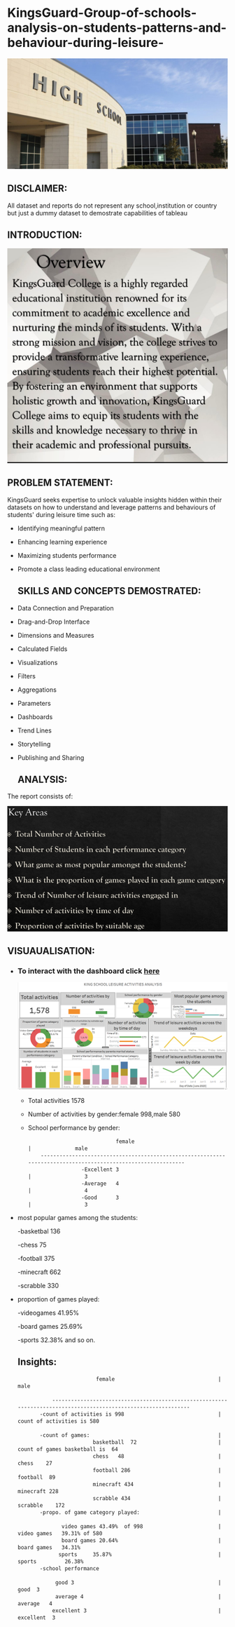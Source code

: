  # KingsGuard-Group-of-schools-analysis-on-students-patterns-and-behaviour-during-leisure-

![](school3.jfif)

## DISCLAIMER:
All dataset and reports do not represent any school,institution or country but just a dummy dataset to demostrate capabilities of tableau

## INTRODUCTION:
![](over.PNG)

 ## PROBLEM STATEMENT:
 KingsGuard seeks expertise to unlock valuable insights hidden within their datasets on how to understand and leverage patterns and behaviours of students' during leisure time such as:
 - Identifying meaningful pattern
 - Enhancing learning experience
 - Maximizing students performance
 - Promote a class leading educational environment

   ## SKILLS AND CONCEPTS DEMOSTRATED:
 - Data Connection and Preparation
 - Drag-and-Drop Interface
 - Dimensions and Measures
 - Calculated Fields
 - Visualizations
 - Filters
 - Aggregations
 - Parameters
 - Dashboards
 - Trend Lines
 - Storytelling
 - Publishing and Sharing

   ## ANALYSIS:
  The report consists of:

  
 ![](over2.PNG)

   ## VISUAUALISATION:

- ### To interact with the dashboard click  [here](https://public.tableau.com/app/profile/ekweh.onyinyechukwu/viz/Book1_16895110874170/Dashboard1?publish=yes)

   ![](king.PNG)

  
  - Total activities 1578
  - Number of activities by gender:female 998,male 580
  - School performance by gender:
    
                                    female                                   |              male
            -------------------------------------------------------------------------------------------------------------
                         -Excellent 3                                        |                 3
                         -Average   4                                        |                 4
                         -Good      3                                        |                 3


 - most popular games among the students:
      
      -basketbal 136
      
      -chess  75
      
      -football  375
      
      -minecraft  662
      
      -scrabble  330
      

 - proportion of games played:
     
    -videogames 41.95%
   
    -board games  25.69%
   
    -sports  32.38%  and so on.

   ## Insights:
   

                                female                                 |                    male
                                                                                    
                  ---------------------------------------------------------------------------------------------------------------
              -count of activities is 998                              |             count of activities is 580
   
              -count of games:                                         |
                               basketball  72                          |           count of games basketball is  64
                               chess   48                              |                    chess    27
                               football 286                            |                    football  89
                               minecraft 434                           |                     minecraft 228
                               scrabble 434                            |                     scrabble    172
              -propo. of game category played:                         |
   
                     video games 43.49%  of 998                        |                    video games   39.31% of 580       
                     board games 20.64%                                |                     board games   34.31%  
                    sports     35.87%                                  |                      sports         26.38%
              -school performance

                   good 3                                              |                       good  3                                                   
                   average 4                                           |                       average   4
                  excellent 3                                          |                       excellent  3
   
   

   
